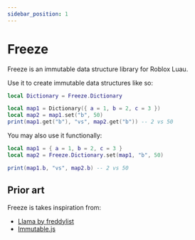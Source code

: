 ```yaml
---
sidebar_position: 1
---
```


# Freeze

Freeze is an immutable data structure library for Roblox Luau.

Use it to create immutable data structures like so:

```lua
local Dictionary = Freeze.Dictionary

local map1 = Dictionary({ a = 1, b = 2, c = 3 })
local map2 = map1.set("b", 50)
print(map1.get("b"), "vs", map2.get("b")) -- 2 vs 50
```

You may also use it functionally:

```lua
local map1 = { a = 1, b = 2, c = 3 }
local map2 = Freeze.Dictionary.set(map1, "b", 50)

print(map1.b, "vs", map2.b) -- 2 vs 50
```

## Prior art

Freeze is takes inspiration from:
- [Llama by freddylist](https://github.com/freddylist/llama)
- [Immutable.js](https://immutable-js.com/)
